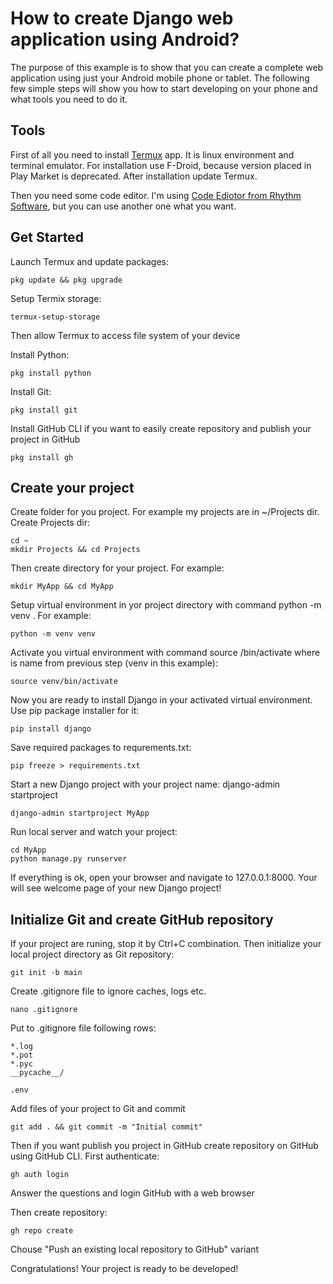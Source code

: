 # How to create Django web application using Android?

The purpose of this example is to show that you can create a complete web application using just your Android mobile phone or tablet. The following few simple steps will show you how to start developing on your phone and what tools you need to do it.

## Tools

First of all you need to install [Termux](https://termux.com/) app. It is linux environment and terminal emulator. For installation use F-Droid, because version placed in Play Market is deprecated. After installation update Termux.

Then you need some code editor. I'm using [Code Ediotor from Rhythm Software](https://play.google.com/store/apps/details?id=com.rhmsoft.code), but you can use another one what you want.

## Get Started

Launch Termux and update packages:
```
pkg update && pkg upgrade
```

Setup Termix storage:
```
termux-setup-storage
```
Then allow Termux to access file system of your device

Install Python:
```
pkg install python
```

Install Git:
```
pkg install git
```

Install GitHub CLI if you want to easily create repository and publish your project in GitHub
```
pkg install gh
```

## Create your project

Create folder for you project. For example my projects are in ~/Projects dir. Create Projects dir:
```
cd ~
mkdir Projects && cd Projects
```

Then create directory for your project. For example:
```
mkdir MyApp && cd MyApp
```

Setup virtual environment in yor project directory with command python -m venv <name>. For example:
```
python -m venv venv
```
  
Activate you virtual environment with command source <venv>/bin/activate where <venv> is name from previous step (venv in this example):
```
source venv/bin/activate
```

Now you are ready to install Django in your activated virtual environment. Use pip package installer for it:
```
pip install django
```
  
Save required packages to requrements.txt:
```
pip freeze > requirements.txt
```
  
Start a new Django project with your project name: django-admin startproject <project name>
```
django-admin startproject MyApp
```
  
Run local server and watch your project:
```
cd MyApp
python manage.py runserver
```
If everything is ok, open your browser and navigate to 127.0.0.1:8000. Your will see welcome page of your new Django project!
  
## Initialize Git and create GitHub repository
  
If your project are runing, stop it by Ctrl+C combination.
Then initialize your local project directory as Git repository:
```
git init -b main
```
  
Create .gitignore file to ignore caches, logs etc.
```
nano .gitignore
```
Put to .gitignore file following rows:
```
*.log
*.pot
*.pyc
__pycache__/

.env
```
  
Add files of your project to Git and commit
```
git add . && git commit -m "Initial commit"
```
  
Then if you want publish you project in GitHub create repository on GitHub using GitHub CLI. First authenticate:
```
gh auth login
```
Answer the questions and login GitHub with a web browser
  
Then create repository:
```
gh repo create  
```
Chouse "Push an existing local repository to GitHub" variant
  
Congratulations! Your project is ready to be developed!
